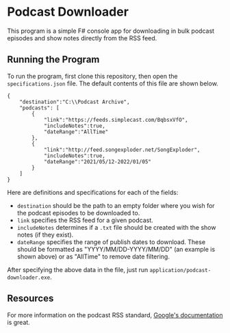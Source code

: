 # Podcast Downloader

This program is a simple F# console app for downloading in bulk podcast episodes and show notes directly from the RSS feed.

## Running the Program

To run the program, first clone this repository, then open the `specifications.json` file. The default contents of this file are shown below.

```
{
    "destination":"C:\\Podcast Archive",
    "podcasts": [
        {
            "link":"https://feeds.simplecast.com/BqbsxVfO",
            "includeNotes":true,
            "dateRange":"AllTime"
        },
        {
            "link":"http://feed.songexploder.net/SongExploder",
            "includeNotes":true,
            "dateRange":"2021/05/12-2022/01/05"
        }
    ]
}
```

Here are definitions and specifications for each of the fields:

- `destination` should be the path to an empty folder where you wish for the podcast episodes to be downloaded to.
- `link` specifies the RSS feed for a given podcast.
- `includeNotes` determines if a `.txt` file should be created with the show notes (if they exist).
- `dateRange` specifies the range of publish dates to download. These should be formatted as "YYYY/MM/DD-YYYY/MM/DD" (an example is shown above) or as "AllTime" to remove date filtering. 

After specifying the above data in the file, just run `application/podcast-downloader.exe`.

## Resources

For more information on the podcast RSS standard, [Google's documentation](https://support.google.com/podcast-publishers/answer/9889544?hl=en) is great.
